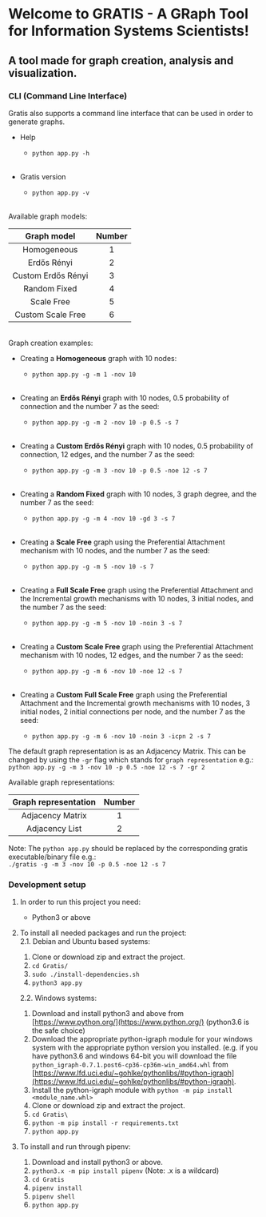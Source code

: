 # Welcome to GRATIS - A GRaph Tool for Information Systems Scientists!

## A tool made for graph creation, analysis and visualization.

### CLI (Command Line Interface)

Gratis also supports a command line interface that can be used in order to generate graphs.

* Help  
  - `python app.py -h` <br><br>
    
* Gratis version
  - `python app.py -v` <br><br>

Available graph models:

| Graph model | Number  |
|:---:|:---:|
| Homogeneous        | 1  |
| Erdős Rényi        | 2  |
| Custom Erdős Rényi | 3  |
| Random Fixed       | 4  |
| Scale Free         | 5  |
| Custom Scale Free  | 6  |

<br>
Graph creation examples:  

* Creating a **Homogeneous** graph with 10 nodes:  
  - `python app.py -g -m 1 -nov 10` <br><br>
    
* Creating an **Erdős Rényi** graph with 10 nodes, 0.5 probability of connection and the number 7 as the seed:  
  - `python app.py -g -m 2 -nov 10 -p 0.5 -s 7`  <br><br>

* Creating a **Custom Erdős Rényi** graph with 10 nodes, 0.5 probability of connection, 12 edges, and the number 7 as the seed:  
  - `python app.py -g -m 3 -nov 10 -p 0.5 -noe 12 -s 7`  <br><br>   

* Creating a **Random Fixed** graph with 10 nodes, 3 graph degree, and the number 7 as the seed:  
  - `python app.py -g -m 4 -nov 10 -gd 3 -s 7`  <br><br>
    
* Creating a **Scale Free** graph using the Preferential Attachment mechanism with 10 nodes, and the number 7 as the seed:  
  - `python app.py -g -m 5 -nov 10 -s 7`  <br><br>
    
* Creating a **Full Scale Free** graph using the Preferential Attachment and the Incremental growth mechanisms
  with 10 nodes, 3 initial nodes, and the number 7 as the seed:  
  - `python app.py -g -m 5 -nov 10 -noin 3 -s 7`  <br><br>

* Creating a **Custom Scale Free** graph using the Preferential Attachment mechanism with 10 nodes, 12 edges, and the number 7 as the seed:  
  - `python app.py -g -m 6 -nov 10 -noe 12 -s 7`  <br><br>

* Creating a **Custom Full Scale Free** graph using the Preferential Attachment and the Incremental growth mechanisms
  with 10 nodes, 3 initial nodes, 2 initial connections per node, and the number 7 as the seed:  
  - `python app.py -g -m 6 -nov 10 -noin 3 -icpn 2 -s 7`

The default graph representation is as an Adjacency Matrix. This can be changed by using the `-gr` flag
which stands for `graph representation` e.g.:  
`python app.py -g -m 3 -nov 10 -p 0.5 -noe 12 -s 7 -gr 2`

Available graph representations:

| Graph representation | Number  |
|:---:|:---:|
| Adjacency Matrix | 1  |
| Adjacency List   | 2  |

Note: The `python app.py` should be replaced by the corresponding gratis executable/binary file e.g.:  
`./gratis -g -m 3 -nov 10 -p 0.5 -noe 12 -s 7`

### Development setup
1. In order to run this project you need:
   * Python3 or above
    
2. To install all needed packages and run the project:  
  2.1. Debian and Ubuntu based systems:  
   1. Clone or download zip and extract the project.
   2. `cd Gratis/`
   3. `sudo ./install-dependencies.sh`
   4. `python3 app.py`
   
   2.2. Windows systems:
    1. Download and install python3 and above from [https://www.python.org/](https://www.python.org/) (python3.6 is the safe choice)  
    2. Download the appropriate python-igraph module for your windows system with the appropriate python version you installed. (e.g. if you have python3.6 and windows 64-bit you will download the file `python_igraph‑0.7.1.post6‑cp36‑cp36m‑win_amd64.whl` from [https://www.lfd.uci.edu/~gohlke/pythonlibs/#python-igraph](https://www.lfd.uci.edu/~gohlke/pythonlibs/#python-igraph).  
    3. Install the python-igraph module with `python -m pip install <module_name.whl>`  
    4. Clone or download zip and extract the project.  
    5. `cd Gratis\`  
    6. `python -m pip install -r requirements.txt`  
    7. `python app.py`  

3. To install and run through pipenv:
   1. Download and install python3 or above.
   2. `python3.x -m pip install pipenv` (Note: .x is a wildcard)
   3. `cd Gratis`
   4. `pipenv install`
   5. `pipenv shell`
   6. `python app.py`
